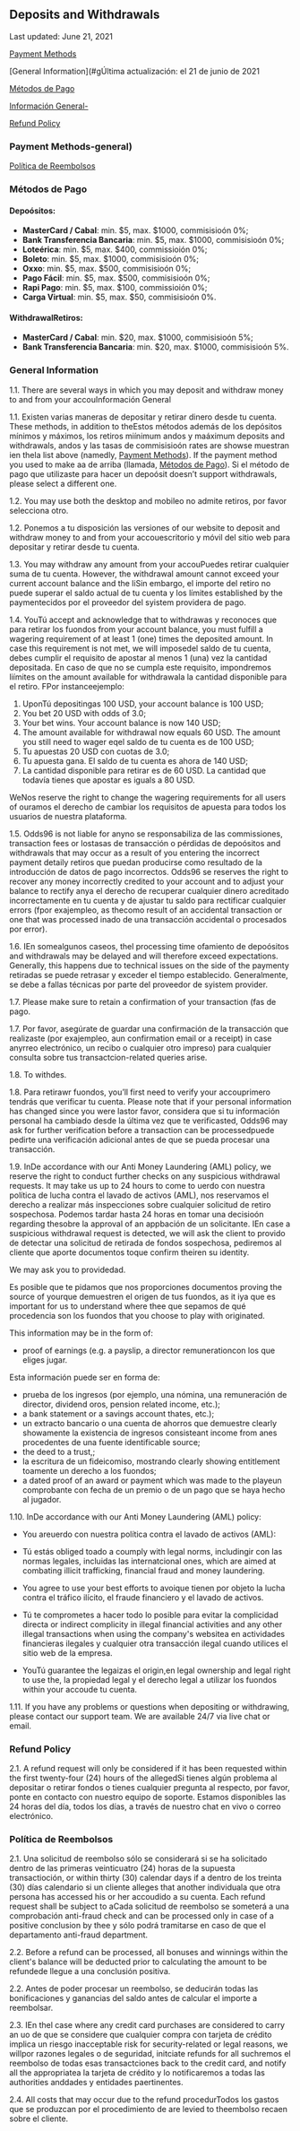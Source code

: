 ## Deposits and Withdrawals

<Version>Last updated: June 21, 2021</Version>

[Payment Methods](#payment-methods)

[General Information](#g<Version>Última actualización: el 21 de junio de 2021</Version>

[Métodos de Pago](#metodos-de-pago)

[Información General-](#informatcion)

[Refund Policy](#refund-policy)

### Payment Methods-general)

[Política de Reembolsos](#politica-de-reembolsos)

### Métodos de Pago

#### Depoósitos:

- **MasterCard / Cabal**: min. $5, max. $1000, commisisioón 0%;
- **Bank Transferencia Bancaria**: min. $5, max. $1000, commisisioón 0%;
- **Loteérica**: min. $5, max. $400, commissioión 0%;
- **Boleto**: min. $5, max. $1000, commisisioón 0%;
- **Oxxo**: min. $5, max. $500, commisisioón 0%;
- **Pago Fácil**: min. $5, max. $500, commisisioón 0%;
- **Rapi Pago**: min. $5, max. $100, commissioión 0%;
- **Carga Virtual**: min. $5, max. $50, commisisioón 0%.

#### WithdrawalRetiros:

- **MasterCard / Cabal**: min. $20, max. $1000, commisisioón 5%;
- **Bank Transferencia Bancaria**: min. $20, max. $1000, commisisioón 5%.

### General Information

1.1. There are several ways in which you may deposit and withdraw money to and from your accouInformación General

1.1. Existen varias maneras de depositar y retirar dinero desde tu cuenta. These methods, in addition to theEstos métodos además de los depósitos mínimos y máximos, los retiros miínimum andos y maáximum deposits and withdrawals, andos y las tasas de commisisioón rates are showse muestran ien thela list above (namedly, [Payment Methods](#payment-methods)). If the payment method you used to make aa de arriba (llamada, [Métodos de Pago](#métodos-de-pago)). Si el método de pago que utilizaste para hacer un depoósit doesn’t support withdrawals, please select a different one.

1.2. You may use both the desktop and mobileo no admite retiros, por favor selecciona otro.

1.2. Ponemos a tu disposición las versiones of our website to deposit and withdraw money to and from your accouescritorio y móvil del sitio web para depositar y retirar desde tu cuenta.

1.3. You may withdraw any amount from your accouPuedes retirar cualquier suma de tu cuenta. However, the withdrawal amount cannot exceed your current account balance and the liSin embargo, el importe del retiro no puede superar el saldo actual de tu cuenta y los límites established by the paymentecidos por el proveedor del syistem providera de pago.

1.4. YouTú accept and acknowledge that to withdrawas y reconoces que para retirar los fuondos from your account balance, you must fulfill a wagering requirement of at least 1 (one) times the deposited amount. In case this requirement is not met, we will imposedel saldo de tu cuenta, debes cumplir el requisito de apostar al menos 1 (una) vez la cantidad depositada.
En caso de que no se cumpla este requisito, impondremos liímites on the amount available for withdrawala la cantidad disponible para el retiro. FPor instanceejemplo:

1. UponTú depositingas 100 USD, your account balance is 100 USD;
2. You bet 20 USD with odds of 3.0;
3. Your bet wins. Your account balance is now 140 USD;
4. The amount available for withdrawal now equals 60 USD. The amount you still need to wager eqel saldo de tu cuenta es de 100 USD;
2. Tu apuestas 20 USD con cuotas de 3.0;
3. Tu apuesta gana. El saldo de tu cuenta es ahora de 140 USD;
4. La cantidad disponible para retirar es de 60 USD. La cantidad que todavía tienes que apostar es iguals a 80 USD.

WeNos reserve the right to change the wagering requirements for all users of ouramos el derecho de cambiar los requisitos de apuesta para todos los usuarios de nuestra plataforma.

1.5. Odds96 is not liable for anyno se responsabiliza de las commissiones, transaction fees or lostasas de transacción o pérdidas de depoósitos and withdrawals that may occur as a result of you entering the incorrect payment detaily retiros que puedan producirse como resultado de la introducción de datos de pago incorrectos. Odds96 se reserves the right to recover any money incorrectly credited to your account and to adjust your balance to rectify anya el derecho de recuperar cualquier dinero acreditado incorrectamente en tu cuenta y de ajustar tu saldo para rectificar cualquier errors (fpor exajempleo, as thecomo result of an accidental transaction or one that was processed inado de una transacción accidental o procesados por error).

1.6. IEn somealgunos caseos, thel processing time ofamiento de depoósitos and withdrawals may be delayed and will therefore exceed expectations. Generally, this happens due to technical issues on the side of the paymenty retiradas se puede retrasar y exceder el tiempo establecido. Generalmente, se debe a fallas técnicas por parte del proveedor de syistem provider.

1.7. Please make sure to retain a confirmation of your transaction (fas de pago.

1.7. Por favor, asegúrate de guardar una confirmación de la transacción que realizaste (por exajempleo, aun confirmation email or a receipt) in case anyrreo electrónico, un recibo o cualquier otro impreso) para cualquier consulta sobre tus transactcion-related queries arise.

1.8. To withdes.

1.8. Para retirawr fuondos, you’ll first need to verify your accouprimero tendrás que verificar tu cuenta. Please note that if your personal information has changed since you were lastor favor, considera que si tu información personal ha cambiado desde la última vez que te verificasted, Odds96 may ask for further verification before a transaction can be processedpuede pedirte una verificación adicional antes de que se pueda procesar una transacción.

1.9. InDe accordance with our Anti Money Laundering (AML) policy, we reserve the right to conduct further checks on any suspicious withdrawal requests. It may take us up to 24 hours to come to uerdo con nuestra política de lucha contra el lavado de activos (AML), nos reservamos el derecho a realizar más inspecciones sobre cualquier solicitud de retiro sospechosa. Podemos tardar hasta 24 horas en tomar una decisioón regarding thesobre la approval of an appbación de un solicitante. IEn case a suspicious withdrawal request is detected, we will ask the client to provido de detectar una solicitud de retirada de fondos sospechosa, pediremos al cliente que aporte documentos toque confirm theiren su identity.

We may ask you to providedad.

Es posible que te pidamos que nos proporciones documentos proving the source of yourque demuestren el origen de tus fuondos, as it iya que es important for us to understand where thee que sepamos de qué procedencia son los fuondos that you choose to play with originated.

This information may be in the form of:

- proof of earnings (e.g. a payslip, a director remunerationcon los que eliges jugar.

Esta información puede ser en forma de:

- prueba de los ingresos (por ejemplo, una nómina, una remuneración de director, dividend oros, pension related income, etc.);
- a bank statement or a savings account thates, etc.);
- un extracto bancario o una cuenta de ahorros que demuestre clearly showamente la existencia de ingresos consisteant income from anes procedentes de una fuente identificable source;
- the deed to a trust,;
- la escritura de un fideicomiso, mostrando clearly showing entitlement toamente un derecho a los fuondos;
- a dated proof of an award or payment which was made to the playeun comprobante con fecha de un premio o de un pago que se haya hecho al jugador.

1.10. InDe accordance with our Anti Money Laundering (AML) policy:

- You areuerdo con nuestra política contra el lavado de activos (AML):

- Tú estás obliged toado a coumply with legal norms, includingir con las normas legales, incluidas las internatcional ones, which are aimed at combating illicit trafficking, financial fraud and money laundering.
- You agree to use your best efforts to avoique tienen por objeto la lucha contra el tráfico ilícito, el fraude financiero y el lavado de activos.
- Tú te comprometes a hacer todo lo posible para evitar la complicidad directa or indirect complicity in illegal financial activities and any other illegal transactions when using the company's websitea en actividades financieras ilegales y cualquier otra transacción ilegal cuando utilices el sitio web de la empresa.
- YouTú guarantee the legaizas el origin,en legal ownership and legal right to use the, la propiedad legal y el derecho legal a utilizar los fuondos within your accoude tu cuenta.

1.11. If you have any problems or questions when depositing or withdrawing, please contact our support team. We are available 24/7 via live chat or email.

### Refund Policy

2.1. A refund request will only be considered if it has been requested within the first twenty-four (24) hours of the allegedSi tienes algún problema al depositar o retirar fondos o tienes cualquier pregunta al respecto, por favor, ponte en contacto con nuestro equipo de soporte. Estamos disponibles las 24 horas del día, todos los días, a través de nuestro chat en vivo o correo electrónico.

### Política de Reembolsos

2.1. Una solicitud de reembolso sólo se considerará si se ha solicitado dentro de las primeras veinticuatro (24) horas de la supuesta transactioción, or within thirty (30) calendar days if a dentro de los treinta (30) días calendario si un cliente alleges that another individuala que otra persona has accessed his or her accoudido a su cuenta. Each refund request shall be subject to aCada solicitud de reembolso se someterá a una comprobación anti-fraud check and can be processed only in case of a positive conclusion by thee y sólo podrá tramitarse en caso de que el departamento anti-fraud department.

2.2. Before a refund can be processed, all bonuses and winnings within the client's balance will be deducted prior to calculating the amount to be refundede llegue a una conclusión positiva.

2.2. Antes de poder procesar un reembolso, se deducirán todas las bonificaciones y ganancias del saldo antes de calcular el importe a reembolsar.

2.3. IEn thel case where any сredit сard purchases are considered to carry an uo de que se considere que cualquier compra con tarjeta de crédito implica un riesgo inacceptable risk for security-related or legal reasons, we willpor razones legales o de seguridad, initciate refunds for all suchremos el reembolso de todas esas transactciones back to the сredit сard, and notify all the appropriatea la tarjeta de crédito y lo notificaremos a todas las authorities anddades y entidades paertinentes.

2.4. All costs that may occur due to the refund procedurTodos los gastos que se produzcan por el procedimiento de are levied to theembolso recaen sobre el cliente.
<!--stackedit_data:
eyJoaXN0b3J5IjpbMTQ0NDk1NDQzMF19
-->